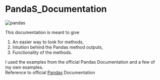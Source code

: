 # PandaS_Documentation

![pandas](https://github.com/gana36/Pandas_Documentation/assets/71372490/fe0dfb90-508c-4372-8161-b40f5704c4f0)


This documentation is meant to give 
<list>
1) An easier way to look for methods,
2) Intuition behind the Pandas method outputs,
3) Functionality of the methods.
</list>
I used the examples from the official Pandas Documentation and a few of my own examples. <br>
Reference to official <a href='https://pandas.pydata.org/docs/getting_started/index.html'>Pandas</a> Documentation
